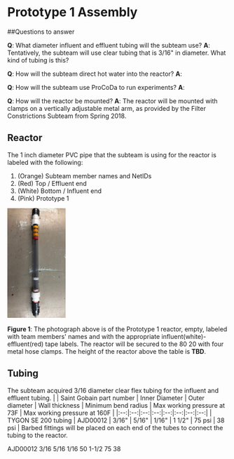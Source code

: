 # Prototype 1 Assembly

##Questions to answer

**Q**: What diameter influent and effluent tubing will the subteam use?
**A**: Tentatively, the subteam will use clear tubing that is 3/16" in diameter. What kind of tubing is this?

**Q**: How will the subteam direct hot water into the reactor?
**A**:

**Q**: How will the subteam use ProCoDa to run experiments?
**A**:

**Q**: How will the reactor be mounted?
**A**: The reactor will be mounted with clamps on a vertically adjustable metal arm, as provided by the Filter Constrictions Subteam from Spring 2018.

## Reactor
The 1 inch diameter PVC pipe that the subteam is using for the reactor is labeled with the following:
1. (Orange) Subteam member names and NetIDs
2.  (Red) Top / Effluent end
3. (White) Bottom / Influent end
4.   (Pink) Prototype 1

<img src="https://github.com/AguaClara/Dissolved-Gas/blob/master/Images/Prototype_1/Prototype1_Labeled.jpg?raw=true" height=250>

**Figure 1**: The photograph above is of the Prototype 1 reactor, empty, labeled with team members' names and with the appropriate influent(white)-effluent(red) tape labels. The reactor will be secured to the 80 20 with four metal hose clamps. The height of the reactor above the table is **TBD**.

## Tubing
The subteam acquired 3/16 diameter clear flex tubing for the influent and effluent tubing.
| | Saint Gobain part number | Inner Diameter | Outer diameter | Wall thickness | Minimum bend radius | Max working pressure at 73F | Max working pressure at 160F |
|:--:|:--:|:--:|:--:|:--:|:--:|:--:|:--:|
| TYGON SE 200 tubing | AJD00012 | 3/16" | 5/16" | 1/16" | 1 1/2" | 75 psi | 38 psi |   Barbed fittings will be placed on each end of the tubes to connect the tubing to the reactor.

AJD00012 3/16 5/16 1/16 50 1-1/2 75 38
